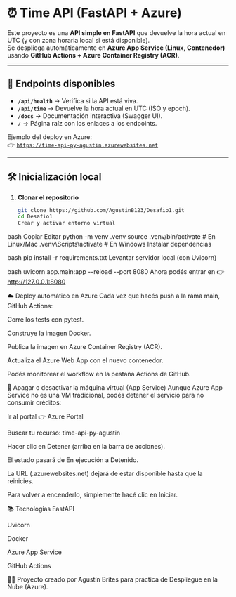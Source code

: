 # ⏰ Time API (FastAPI + Azure)

Este proyecto es una **API simple en FastAPI** que devuelve la hora actual en UTC (y con zona horaria local si está disponible).  
Se despliega automáticamente en **Azure App Service (Linux, Contenedor)** usando **GitHub Actions + Azure Container Registry (ACR)**.

---

## 🚀 Endpoints disponibles

- **`/api/health`** → Verifica si la API está viva.
- **`/api/time`** → Devuelve la hora actual en UTC (ISO y epoch).
- **`/docs`** → Documentación interactiva (Swagger UI).
- **`/`** → Página raíz con los enlaces a los endpoints.

Ejemplo del deploy en Azure:  
👉 [`https://time-api-py-agustin.azurewebsites.net`](https://time-api-py-agustin.azurewebsites.net)

---

## 🛠️ Inicialización local

1. **Clonar el repositorio**
   ```bash
   git clone https://github.com/AgustinB123/Desafio1.git
   cd Desafio1
   Crear y activar entorno virtual
   ```

bash
Copiar
Editar
python -m venv .venv
source .venv/bin/activate # En Linux/Mac
.venv\Scripts\activate # En Windows
Instalar dependencias

bash
pip install -r requirements.txt
Levantar servidor local (con Uvicorn)

bash
uvicorn app.main:app --reload --port 8080
Ahora podés entrar en 👉 http://127.0.0.1:8080

☁️ Deploy automático en Azure
Cada vez que hacés push a la rama main, GitHub Actions:

Corre los tests con pytest.

Construye la imagen Docker.

Publica la imagen en Azure Container Registry (ACR).

Actualiza el Azure Web App con el nuevo contenedor.

Podés monitorear el workflow en la pestaña Actions de GitHub.

📴 Apagar o desactivar la máquina virtual (App Service)
Aunque Azure App Service no es una VM tradicional, podés detener el servicio para no consumir créditos:

Ir al portal 👉 Azure Portal

Buscar tu recurso: time-api-py-agustin

Hacer clic en Detener (arriba en la barra de acciones).

El estado pasará de En ejecución a Detenido.

La URL (.azurewebsites.net) dejará de estar disponible hasta que la reinicies.

Para volver a encenderlo, simplemente hacé clic en Iniciar.

📚 Tecnologías
FastAPI

Uvicorn

Docker

Azure App Service

GitHub Actions

👨‍💻 Proyecto creado por Agustín Brites para práctica de Despliegue en la Nube (Azure).
